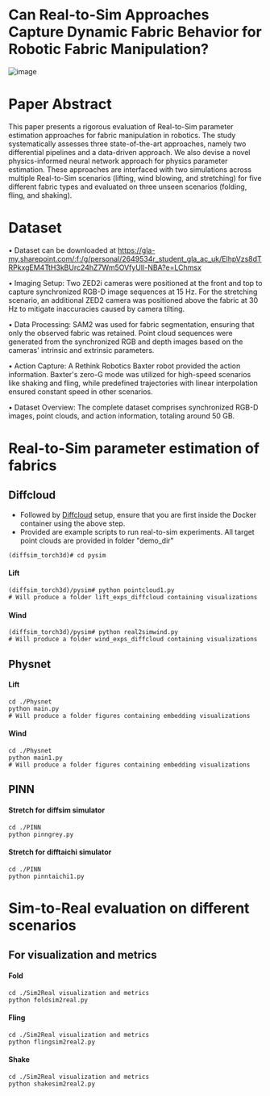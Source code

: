 # Can Real-to-Sim Approaches Capture Dynamic Fabric Behavior for Robotic Fabric Manipulation?

![image](https://github.com/user-attachments/assets/80cba701-7b98-4456-8080-027ecd31890a)

# Paper Abstract

This paper presents a rigorous evaluation of Real-to-Sim parameter estimation approaches for fabric manipulation in robotics. The study systematically assesses three state-of-the-art approaches, namely two differential pipelines and a data-driven approach. We also devise a novel physics-informed neural network approach for physics parameter estimation. These approaches are interfaced with two simulations across multiple Real-to-Sim scenarios (lifting, wind blowing, and stretching) for five different fabric types and evaluated on three unseen scenarios (folding, fling, and shaking). 

# Dataset

&#8226; Dataset can be downloaded at https://gla-my.sharepoint.com/:f:/g/personal/2649534r_student_gla_ac_uk/ElhpVzs8dTRPkxgEM4TtH3kBUrc24hZ7Wm5OVfyUIl-NBA?e=LChmsx

&#8226; Imaging Setup: Two ZED2i cameras were positioned at the front and top to capture synchronized RGB-D image sequences at 15 Hz. For the stretching scenario, an additional ZED2 camera was positioned above the fabric at 30 Hz to mitigate inaccuracies caused by camera tilting.

&#8226; Data Processing: SAM2 was used for fabric segmentation, ensuring that only the observed fabric was retained. Point cloud sequences were generated from the synchronized RGB and depth images based on the cameras' intrinsic and extrinsic parameters.

&#8226; Action Capture: A Rethink Robotics Baxter robot provided the action information. Baxter's zero-G mode was utilized for high-speed scenarios like shaking and fling, while predefined trajectories with linear interpolation ensured constant speed in other scenarios.

&#8226; Dataset Overview: The complete dataset comprises synchronized RGB-D images, point clouds, and action information, totaling around 50 GB.

# Real-to-Sim parameter estimation of fabrics
## Diffcloud
* Followed by [Diffcloud](https://github.com/ruyingdong/Real2Sim-Study/tree/main/diffcloud) setup, ensure that you are first inside the Docker container using the above step.
* Provided are example scripts to run real-to-sim experiments. All target point clouds are provided in folder "demo_dir"
```
(diffsim_torch3d)# cd pysim
```
#### Lift
```
(diffsim_torch3d)/pysim# python pointcloud1.py
# Will produce a folder lift_exps_diffcloud containing visualizations
```
#### Wind
```
(diffsim_torch3d)/pysim# python real2simwind.py
# Will produce a folder wind_exps_diffcloud containing visualizations
```

## Physnet
#### Lift
```
cd ./Physnet
python main.py
# Will produce a folder figures containing embedding visualizations
```
#### Wind
```
cd ./Physnet
python main1.py
# Will produce a folder figures containing embedding visualizations
```

## PINN
#### Stretch for diffsim simulator
```
cd ./PINN
python pinngrey.py
```
#### Stretch for difftaichi simulator
```
cd ./PINN
python pinntaichi1.py
```

# Sim-to-Real evaluation on different scenarios
## For visualization and metrics
#### Fold
```
cd ./Sim2Real visualization and metrics
python foldsim2real.py
```
#### Fling
```
cd ./Sim2Real visualization and metrics
python flingsim2real2.py
```
#### Shake
```
cd ./Sim2Real visualization and metrics
python shakesim2real2.py
```
